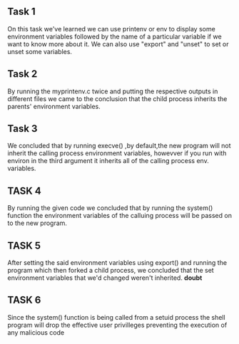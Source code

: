 ## Task 1

On this task we've learned we can use printenv or env to display some environment variables followed by the name of a particular variable if we want to know more about it.
We can also use "export" and "unset" to set or unset some variables.

## Task 2

By running the myprintenv.c twice and putting the respective outputs in different files we came to the conclusion that the child process inherits the parents' environment variables.

## Task 3

We concluded that by running execve() ,by default,the new program will not inherit the calling process environment variables, howevver if you run with environ in the third argument it inherits all of the calling process env. variables.

## TASK 4

By running the given code we concluded that by running the system() function the environment variables of the calluing process will be passed on to the new program.

## TASK 5

After setting the said environment variables using export() and running the program which then forked a child process, we concluded that the set environment variables that we'd changed weren't inherited.   **doubt**

## TASK 6

Since the system() function is being called from a setuid process the shell program will drop the effective user privilleges preventing the execution of any malicious code


